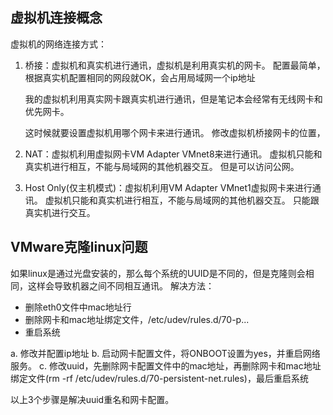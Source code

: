 ## 虚拟机连接概念

虚拟机的网络连接方式：

1. 桥接：虚拟机和真实机进行通讯，虚拟机是利用真实机的网卡。
   配置最简单，根据真实机配置相同的网段就OK，会占用局域网一个ip地址

   我的虚拟机利用真实网卡跟真实机进行通讯，但是笔记本会经常有无线网卡和优先网卡。

   这时候就要设置虚拟机用哪个网卡来进行通讯。
   修改虚拟机桥接网卡的位置，

2. NAT：虚拟机利用虚拟网卡VM Adapter VMnet8来进行通讯。
   虚拟机只能和真实机进行相互，不能与局域网的其他机器交互。
   但是可以访问公网。

3. Host Only(仅主机模式)：虚拟机利用VM Adapter VMnet1虚拟网卡来进行通讯。
   虚拟机只能和真实机进行相互，不能与局域网的其他机器交互。
   只能跟真实机进行交互。

## VMware克隆linux问题

如果linux是通过光盘安装的，那么每个系统的UUID是不同的，但是克隆则会相同，这样会导致机器之间不同相互通讯。
解决方法：

- 删除eth0文件中mac地址行
- 删除网卡和mac地址绑定文件，/etc/udev/rules.d/70-p...
- 重启系统

a. 修改并配置ip地址
b. 启动网卡配置文件，将ONBOOT设置为yes，并重启网络服务。
c. 修改uuid，先删除网卡配置文件中的mac地址，再删除网卡和mac地址绑定文件(rm -rf /etc/udev/rules.d/70-persistent-net.rules)，最后重启系统

以上3个步骤是解决uuid重名和网卡配置。

